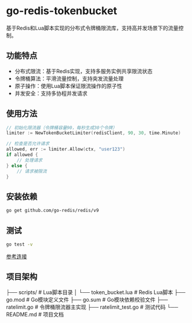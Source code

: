 # go-redis-tokenbucket

基于Redis和Lua脚本实现的分布式令牌桶限流库，支持高并发场景下的流量控制。

## 功能特点
- 分布式限流：基于Redis实现，支持多服务实例共享限流状态
- 令牌桶算法：平滑流量控制，支持突发流量处理
- 原子操作：使用Lua脚本保证限流操作的原子性
- 并发安全：支持多协程并发请求

## 使用方法
```go
// 初始化限流器（令牌桶容量90，每秒生成30个令牌）
limiter := NewTokenBucketLimiter(redisClient, 90, 30, time.Minute)

// 检查是否允许请求
allowed, err := limiter.Allow(ctx, "user123")
if allowed {
    // 处理请求
} else {
    // 请求被限流
}
```

## 安装依赖
```bash
go get github.com/go-redis/redis/v9
```

## 测试
```bash
go test -v
```
[参考连接](https://www.liwenzhou.com/posts/Go/go-redis-lua/)

## 项目架构


├── scripts/                  # Lua脚本目录
│   └── token_bucket.lua      # Redis Lua脚本
├── go.mod                    # Go模块定义文件
├── go.sum                    # Go模块依赖校验文件
├── ratelimit.go              # 令牌桶限流器主实现
├── ratelimit_test.go         # 测试代码
└── README.md                 # 项目文档